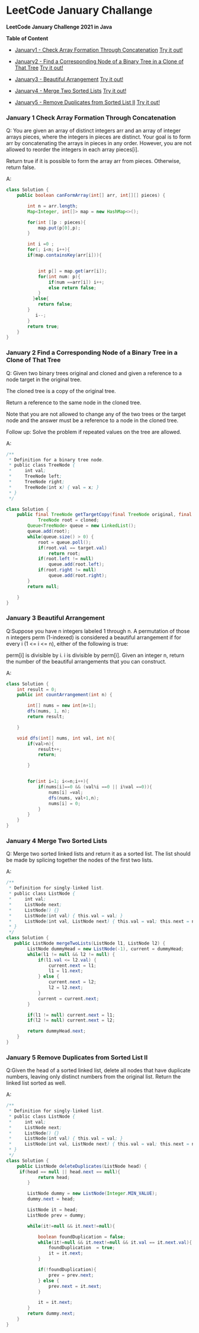 <!---Template

- [January1 - ]()  [Try it out!](https://leetcode.com/problems/)

 --->
 <!---Template

### January

Q:

A:
```java

```
 --->

# LeetCode January Challange

**LeetCode January Challenge 2021 in Java**

**Table of Content**

- [January1 - Check Array Formation Through Concatenation](#january-1-check-array-formation-through-concatenation) [Try it out!](https://leetcode.com/problems/check-array-formation-through-concatenation/)
- [January2 - Find a Corresponding Node of a Binary Tree in a Clone of That Tree](#january-2-find-a-corresponding-node-of-a-binary-tree-in-a-clone-of-that-tree) [Try it out!](https://leetcode.com/problems/find-a-corresponding-node-of-a-binary-tree-in-a-clone-of-that-tree/)

- [January3 - Beautiful Arrangement](#january-3-beautiful-arrangement) [Try it out!](https://leetcode.com/problems/beautiful-arrangement/)

- [January4 - Merge Two Sorted Lists](#january-4-merge-two-sorted-lists) [Try it out!](https://leetcode.com/problems/merge-two-sorted-lists/)

- [January5 - Remove Duplicates from Sorted List II](#january-5-remove-duplicates-from-sorted-list-ii) [Try it out!](https://leetcode.com/problems/remove-duplicates-from-sorted-list-ii/)

### January 1 Check Array Formation Through Concatenation

Q: You are given an array of distinct integers arr and an array of integer arrays pieces, where the integers in pieces are distinct. Your goal is to form arr by concatenating the arrays in pieces in any order. However, you are not allowed to reorder the integers in each array pieces[i].

Return true if it is possible to form the array arr from pieces. Otherwise, return false.

A:

```java
class Solution {
    public boolean canFormArray(int[] arr, int[][] pieces) {

        int n = arr.length;
        Map<Integer, int[]> map = new HashMap<>();

        for(int []p : pieces){
            map.put(p[0],p);
        }

        int i =0 ;
        for(; i<n; i++){
        if(map.containsKey(arr[i])){


            int p[] = map.get(arr[i]);
            for(int num: p){
                if(num ==arr[i]) i++;
                else return false;
            }
          }else{
            return false;
        }
           i--;
        }
        return true;
    }
}
```

### January 2 Find a Corresponding Node of a Binary Tree in a Clone of That Tree

Q: Given two binary trees original and cloned and given a reference to a node target in the original tree.

The cloned tree is a copy of the original tree.

Return a reference to the same node in the cloned tree.

Note that you are not allowed to change any of the two trees or the target node and the answer must be a reference to a node in the cloned tree.

Follow up: Solve the problem if repeated values on the tree are allowed.

A:

```java
/**
 * Definition for a binary tree node.
 * public class TreeNode {
 *     int val;
 *     TreeNode left;
 *     TreeNode right;
 *     TreeNode(int x) { val = x; }
 * }
 */

class Solution {
    public final TreeNode getTargetCopy(final TreeNode original, final TreeNode cloned, final TreeNode target) {
            TreeNode root = cloned;
        Queue<TreeNode> queue = new LinkedList();
        queue.add(root);
        while(queue.size() > 0) {
            root = queue.poll();
            if(root.val == target.val)
                return root;
            if(root.left != null)
                queue.add(root.left);
            if(root.right != null)
                queue.add(root.right);
        }
        return null;

    }
}
```

### January 3 Beautiful Arrangement

Q:Suppose you have n integers labeled 1 through n. A permutation of those n integers perm (1-indexed) is considered a beautiful arrangement if for every i (1 <= i <= n), either of the following is true:

perm[i] is divisible by i.
i is divisible by perm[i].
Given an integer n, return the number of the beautiful arrangements that you can construct.

A:

```java
class Solution {
    int result = 0;
    public int countArrangement(int n) {

        int[] nums = new int[n+1];
        dfs(nums, 1, n);
        return result;

    }

    void dfs(int[] nums, int val, int n){
        if(val>n){
            result++;
            return;

        }


        for(int i=1; i<=n;i++){
            if(nums[i]==0 && (val%i ==0 || i%val ==0)){
                nums[i] =val;
                dfs(nums, val+1,n);
                nums[i] = 0;
            }
        }
    }
}
```

### January 4 Merge Two Sorted Lists

Q: Merge two sorted linked lists and return it as a sorted list. The list should be made by splicing together the nodes of the first two lists.

A:

```java
/**
 * Definition for singly-linked list.
 * public class ListNode {
 *     int val;
 *     ListNode next;
 *     ListNode() {}
 *     ListNode(int val) { this.val = val; }
 *     ListNode(int val, ListNode next) { this.val = val; this.next = next; }
 * }
 */
class Solution {
   public ListNode mergeTwoLists(ListNode l1, ListNode l2) {
        ListNode dummyHead = new ListNode(-1), current = dummyHead;
        while(l1 != null && l2 != null) {
            if(l1.val <= l2.val) {
                current.next = l1;
                l1 = l1.next;
            } else {
                current.next = l2;
                l2 = l2.next;
            }
            current = current.next;
        }

        if(l1 != null) current.next = l1;
        if(l2 != null) current.next = l2;

        return dummyHead.next;
    }
}
```

### January 5 Remove Duplicates from Sorted List II

Q:Given the head of a sorted linked list, delete all nodes that have duplicate numbers, leaving only distinct numbers from the original list. Return the linked list sorted as well.

A:

```java
/**
 * Definition for singly-linked list.
 * public class ListNode {
 *     int val;
 *     ListNode next;
 *     ListNode() {}
 *     ListNode(int val) { this.val = val; }
 *     ListNode(int val, ListNode next) { this.val = val; this.next = next; }
 * }
 */
class Solution {
    public ListNode deleteDuplicates(ListNode head) {
     if(head == null || head.next == null){
            return head;
        }

        ListNode dummy = new ListNode(Integer.MIN_VALUE);
        dummy.next = head;

        ListNode it = head;
        ListNode prev = dummy;

        while(it!=null && it.next!=null){

            boolean foundDuplication = false;
            while(it!=null && it.next!=null && it.val == it.next.val){
                foundDuplication  = true;
                it = it.next;
            }

            if(!foundDuplication){
                prev = prev.next;
            } else {
                prev.next = it.next;
            }

            it = it.next;
        }
        return dummy.next;
    }
}
```
